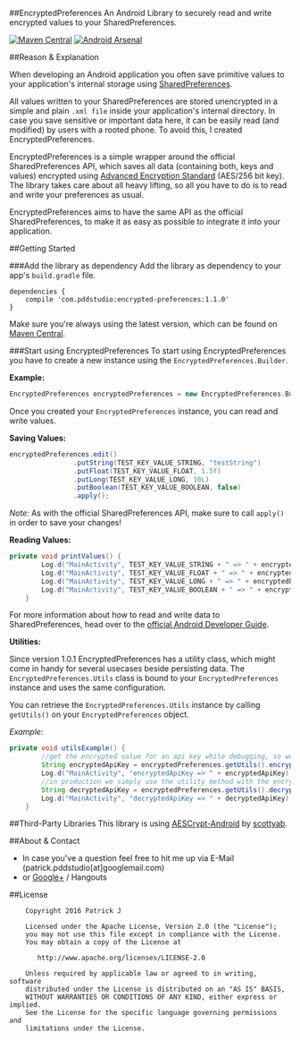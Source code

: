 ##EncryptedPreferences
An Android Library to securely read and write encrypted values to your SharedPreferences.

[![Maven Central](https://maven-badges.herokuapp.com/maven-central/com.pddstudio/encrypted-preferences/badge.svg)](https://maven-badges.herokuapp.com/maven-central/com.pddstudio/encrypted-preferences)
[![Android Arsenal](https://img.shields.io/badge/Android%20Arsenal-EncryptedPreferences-green.svg?style=true)](https://android-arsenal.com/details/1/4280)


##Reason & Explanation

When developing an Android application you often save primitive values to your application's internal storage using [SharedPreferences](https://developer.android.com/reference/android/content/SharedPreferences.html).

All values written to your SharedPreferences are stored unencrypted in a simple and plain `.xml file` inside your application's internal directory. In case you save sensitive or important data here, it can be easily read (and modified) by users with a rooted phone. To avoid this, I created EncryptedPreferences.

EncryptedPreferences is a simple wrapper around the official SharedPreferences API, which saves all data (containing both, keys and values) encrypted using [Advanced Encryption Standard](https://en.wikipedia.org/wiki/Advanced_Encryption_Standard) (AES/256 bit key). The library takes care about all heavy lifting, so all you have to do is to read and write your preferences as usual.

EncryptedPreferences aims to have the same API as the official SharedPreferences, to make it as easy as possible to integrate it into your application.

##Getting Started

###Add the library as dependency
Add the library as dependency to your app's `build.gradle` file.

```
dependencies {
    compile 'com.pddstudio:encrypted-preferences:1.1.0'
}
```
Make sure you're always using the latest version, which can be found on [Maven Central](http://search.maven.org/#artifactdetails%7Ccom.pddstudio%7Cencrypted-preferences).

###Start using EncryptedPreferences
To start using EncryptedPreferences you have to create a new instance using the `EncryptedPreferences.Builder`.

**Example:**

```java
EncryptedPreferences encryptedPreferences = new EncryptedPreferences.Builder(this).withEncryptionPassword("password").build();
```

Once you created your `EncryptedPreferences` instance, you can read and write values.

**Saving Values:**

```java
encryptedPreferences.edit()
				.putString(TEST_KEY_VALUE_STRING, "testString")
				.putFloat(TEST_KEY_VALUE_FLOAT, 1.5f)
				.putLong(TEST_KEY_VALUE_LONG, 10L)
				.putBoolean(TEST_KEY_VALUE_BOOLEAN, false)
				.apply();
```

*Note:*
As with the official SharedPreferences API, make sure to call `apply()` in order to save your changes!

**Reading Values:**

```java
private void printValues() {
		Log.d("MainActivity", TEST_KEY_VALUE_STRING + " => " + encryptedPreferences.getString(TEST_KEY_VALUE_STRING, TEST_KEY_VALUE_STRING));
		Log.d("MainActivity", TEST_KEY_VALUE_FLOAT + " => " + encryptedPreferences.getFloat(TEST_KEY_VALUE_FLOAT, 0));
		Log.d("MainActivity", TEST_KEY_VALUE_LONG + " => " + encryptedPreferences.getLong(TEST_KEY_VALUE_LONG, 0));
		Log.d("MainActivity", TEST_KEY_VALUE_BOOLEAN + " => " + encryptedPreferences.getBoolean(TEST_KEY_VALUE_BOOLEAN, true));
	}
```

For more information about how to read and write data to SharedPreferences, head over to the [official Android Developer Guide](https://developer.android.com/training/basics/data-storage/shared-preferences.html).

**Utilities:**

Since version 1.0.1 EncryptedPreferences has a utility class, which might come in handy for several usecases beside persisting data. The `EncryptedPreferences.Utils` class is bound to your `EncryptedPreferences` instance and uses the same configuration.

You can retrieve the `EncryptedPreferences.Utils` instance by calling `getUtils()` on your `EncryptedPreferences` object.

*Example:*

```java
private void utilsExample() {
		//get the encrypted value for an api key while debugging, so we don't have to save the original api key as plain text in production.
		String encryptedApiKey = encryptedPreferences.getUtils().encryptStringValue("SOME_API_KEY_HERE");
		Log.d("MainActivity", "encryptedApiKey => " + encryptedApiKey);
		//in production we simply use the utility method with the encrypted value which we got from debugging.
		String decryptedApiKey = encryptedPreferences.getUtils().decryptStringValue(encryptedApiKey);
		Log.d("MainActivity", "decryptedApiKey => " + decryptedApiKey);
	}
```

##Third-Party Libraries
This library is using [AESCrypt-Android](https://github.com/scottyab/AESCrypt-Android) by [scottyab](https://github.com/scottyab).

##About & Contact
- In case you've a question feel free to hit me up via E-Mail (patrick.pddstudio[at]googlemail.com) 
- or [Google+](http://plus.google.com/+PatrickJung42) / Hangouts

##License
```
    Copyright 2016 Patrick J

    Licensed under the Apache License, Version 2.0 (the "License");
    you may not use this file except in compliance with the License.
    You may obtain a copy of the License at

       http://www.apache.org/licenses/LICENSE-2.0

    Unless required by applicable law or agreed to in writing, software
    distributed under the License is distributed on an "AS IS" BASIS,
    WITHOUT WARRANTIES OR CONDITIONS OF ANY KIND, either express or implied.
    See the License for the specific language governing permissions and
    limitations under the License.
```